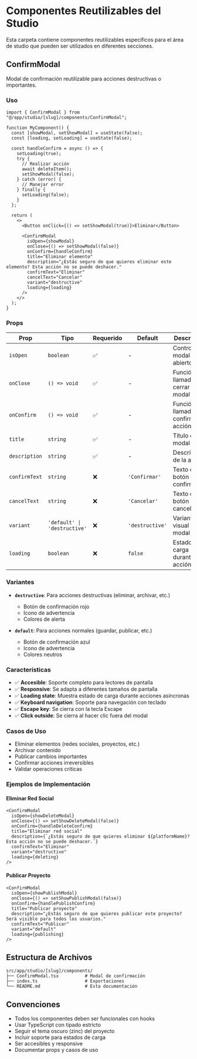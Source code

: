 # Componentes Reutilizables del Studio

Esta carpeta contiene componentes reutilizables específicos para el área de studio que pueden ser utilizados en diferentes secciones.

## ConfirmModal

Modal de confirmación reutilizable para acciones destructivas o importantes.

### Uso

```tsx
import { ConfirmModal } from "@/app/studio/[slug]/components/ConfirmModal";

function MyComponent() {
  const [showModal, setShowModal] = useState(false);
  const [loading, setLoading] = useState(false);

  const handleConfirm = async () => {
    setLoading(true);
    try {
      // Realizar acción
      await deleteItem();
      setShowModal(false);
    } catch (error) {
      // Manejar error
    } finally {
      setLoading(false);
    }
  };

  return (
    <>
      <Button onClick={() => setShowModal(true)}>Eliminar</Button>

      <ConfirmModal
        isOpen={showModal}
        onClose={() => setShowModal(false)}
        onConfirm={handleConfirm}
        title="Eliminar elemento"
        description="¿Estás seguro de que quieres eliminar este elemento? Esta acción no se puede deshacer."
        confirmText="Eliminar"
        cancelText="Cancelar"
        variant="destructive"
        loading={loading}
      />
    </>
  );
}
```

### Props

| Prop          | Tipo                         | Requerido | Default         | Descripción                            |
| ------------- | ---------------------------- | --------- | --------------- | -------------------------------------- |
| `isOpen`      | `boolean`                    | ✅        | -               | Controla si el modal está abierto      |
| `onClose`     | `() => void`                 | ✅        | -               | Función llamada al cerrar el modal     |
| `onConfirm`   | `() => void`                 | ✅        | -               | Función llamada al confirmar la acción |
| `title`       | `string`                     | ✅        | -               | Título del modal                       |
| `description` | `string`                     | ✅        | -               | Descripción de la acción               |
| `confirmText` | `string`                     | ❌        | `'Confirmar'`   | Texto del botón de confirmación        |
| `cancelText`  | `string`                     | ❌        | `'Cancelar'`    | Texto del botón de cancelación         |
| `variant`     | `'default' \| 'destructive'` | ❌        | `'destructive'` | Variante visual del modal              |
| `loading`     | `boolean`                    | ❌        | `false`         | Estado de carga durante la acción      |

### Variantes

- **`destructive`**: Para acciones destructivas (eliminar, archivar, etc.)
  - Botón de confirmación rojo
  - Icono de advertencia
  - Colores de alerta

- **`default`**: Para acciones normales (guardar, publicar, etc.)
  - Botón de confirmación azul
  - Icono de advertencia
  - Colores neutros

### Características

- ✅ **Accesible**: Soporte completo para lectores de pantalla
- ✅ **Responsive**: Se adapta a diferentes tamaños de pantalla
- ✅ **Loading state**: Muestra estado de carga durante acciones asíncronas
- ✅ **Keyboard navigation**: Soporte para navegación con teclado
- ✅ **Escape key**: Se cierra con la tecla Escape
- ✅ **Click outside**: Se cierra al hacer clic fuera del modal

### Casos de Uso

- Eliminar elementos (redes sociales, proyectos, etc.)
- Archivar contenido
- Publicar cambios importantes
- Confirmar acciones irreversibles
- Validar operaciones críticas

### Ejemplos de Implementación

#### Eliminar Red Social

```tsx
<ConfirmModal
  isOpen={showDeleteModal}
  onClose={() => setShowDeleteModal(false)}
  onConfirm={handleDeleteConfirm}
  title="Eliminar red social"
  description={`¿Estás seguro de que quieres eliminar ${platformName}? Esta acción no se puede deshacer.`}
  confirmText="Eliminar"
  variant="destructive"
  loading={deleting}
/>
```

#### Publicar Proyecto

```tsx
<ConfirmModal
  isOpen={showPublishModal}
  onClose={() => setShowPublishModal(false)}
  onConfirm={handlePublishConfirm}
  title="Publicar proyecto"
  description="¿Estás seguro de que quieres publicar este proyecto? Será visible para todos los usuarios."
  confirmText="Publicar"
  variant="default"
  loading={publishing}
/>
```

## Estructura de Archivos

```
src/app/studio/[slug]/components/
├── ConfirmModal.tsx          # Modal de confirmación
├── index.ts                  # Exportaciones
└── README.md                 # Esta documentación
```

## Convenciones

- Todos los componentes deben ser funcionales con hooks
- Usar TypeScript con tipado estricto
- Seguir el tema oscuro (zinc) del proyecto
- Incluir soporte para estados de carga
- Ser accesibles y responsive
- Documentar props y casos de uso
